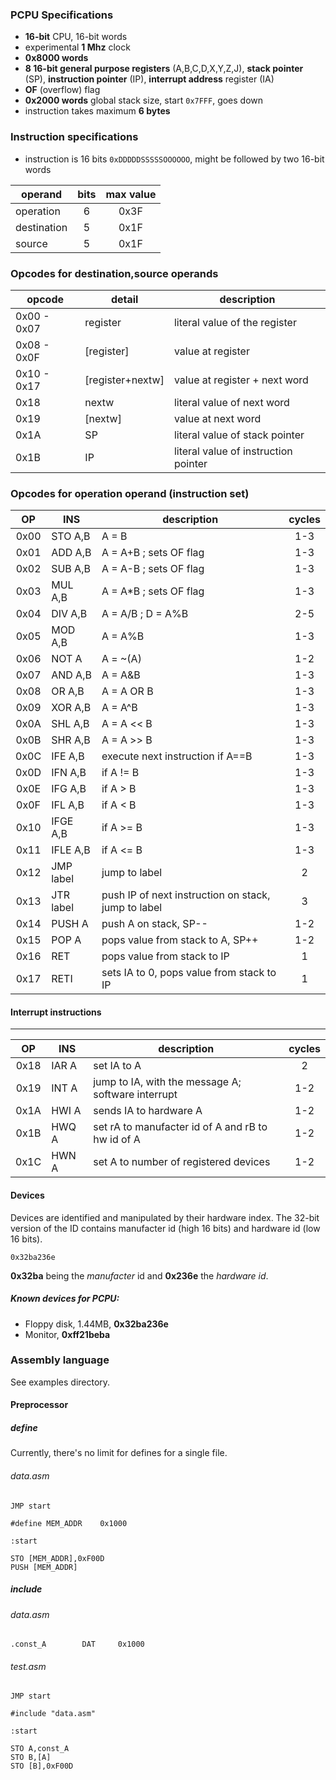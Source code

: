 ### PCPU Specifications
* **16-bit** CPU, 16-bit words
* experimental **1 Mhz** clock 
* **0x8000 words**
* **8 16-bit general purpose registers** (A,B,C,D,X,Y,Z,J), **stack pointer** (SP), **instruction pointer** (IP), **interrupt address** register (IA)
* **OF** (overflow) flag
* **0x2000 words** global stack size, start `0x7FFF`, goes down
* instruction takes maximum **6 bytes** 

### Instruction specifications
* instruction is 16 bits `0xDDDDDSSSSSOOOOOO`, might be followed by two 16-bit words

| operand   	     | bits   | max value  |
| ------------------ | :----: | :--------: |
| operation	     | 6      | 0x3F       |
| destination	     | 5      | 0x1F       |
| source	     | 5      | 0x1F       |


### Opcodes for destination,source operands

| opcode 	| detail	   | description	                    |
| ------------- | ---------------- | -------------------------------------- |
| 0x00 - 0x07	| register 	   | literal value of the register          |
| 0x08 - 0x0F	| [register]	   | value at register 			    |
| 0x10 - 0x17	| [register+nextw] | value at register + next word          |
| 0x18		| nextw		   | literal value of next word             |
| 0x19		| [nextw]          | value at next word                     |
| 0x1A		| SP               | literal value of stack pointer         |
| 0x1B		| IP               | literal value of instruction pointer   |

### Opcodes for operation operand (instruction set)

| OP     | INS              | description                              		     | cycles  |
| :----: | ---------------- | ------------------------------------------------------ | :-----: | 
| 0x00   | STO A,B          | A = B                               		     | 1-3     |
| 0x01   | ADD A,B          | A = A+B ; sets OF flag              		     | 1-3     |               
| 0x02   | SUB A,B          | A = A-B ; sets OF flag              		     | 1-3     |
| 0x03   | MUL A,B          | A = A*B ; sets OF flag              		     | 1-3     |
| 0x04   | DIV A,B          | A = A/B ; D = A%B                   		     | 2-5     |
| 0x05   | MOD A,B          | A = A%B                   	  		     | 1-3     |
| 0x06   | NOT A            | A = ~(A)                            		     | 1-2     |
| 0x07   | AND A,B          | A = A&B                             		     | 1-3     |
| 0x08   | OR A,B           | A = A OR B                          		     | 1-3     |
| 0x09   | XOR A,B          | A = A^B                             		     | 1-3     |
| 0x0A   | SHL A,B          | A = A << B                          		     | 1-3     |
| 0x0B   | SHR A,B          | A = A >> B                          		     | 1-3     |
| 0x0C   | IFE A,B          | execute next instruction if A==B    		     | 1-3     |
| 0x0D   | IFN A,B          | if A != B            		  		     | 1-3     |
| 0x0E   | IFG A,B          | if A > B            		  		     | 1-3     |
| 0x0F   | IFL A,B          | if A < B           		   	  	     | 1-3     |
| 0x10   | IFGE A,B         | if A >= B                             		     | 1-3     |
| 0x11   | IFLE A,B         | if A <= B                             		     | 1-3     |
| 0x12   | JMP label        | jump to label            		  		     | 2       |
| 0x13   | JTR label        | push IP of next instruction on stack, jump to label    | 3       |
| 0x14   | PUSH A           | push A on stack, SP--	  		     	     | 1-2     |
| 0x15   | POP A            | pops value from stack to A, SP++         		     | 1-2     |
| 0x16   | RET              | pops value from stack to IP                 	     | 1       |
| 0x17   | RETI             | sets IA to 0, pops value from stack to IP              | 1       |

#### Interrupt instructions
------------------------------------------------------------------------------------------------
| OP     | INS              | description                                            | cycles  |
| :----: | ---------------- | ------------------------------------------------------ | :-----: |
| 0x18   | IAR A            | set IA to A                                            | 2       |
| 0x19   | INT A            | jump to IA, with the message A; software interrupt     | 1-2     |
| 0x1A   | HWI A            | sends IA to hardware A                                 | 1-2     |
| 0x1B   | HWQ A            | set rA to manufacter id of A and rB to hw id of A      | 1-2     |
| 0x1C   | HWN A            | set A to number of registered devices                  | 1-2     |

#### Devices

Devices are identified and manipulated by their hardware index. 
The 32-bit version of the ID contains manufacter id (high 16 bits) and hardware
id (low 16 bits).

``0x32ba236e``

**0x32ba** being the *manufacter* id and **0x236e** the *hardware id*.

##### Known devices for PCPU:

* Floppy disk, 1.44MB, **0x32ba236e**
* Monitor, **0xff21beba**

### Assembly language

See examples directory.

#### Preprocessor

##### define

Currently, there's no limit for defines for a single file. 

###### data.asm
```
JMP start

#define MEM_ADDR 	0x1000

:start

STO [MEM_ADDR],0xF00D
PUSH [MEM_ADDR]
```

##### include 

###### data.asm
```
.const_A        DAT     0x1000
```

###### test.asm
```
JMP start

#include "data.asm"

:start

STO A,const_A
STO B,[A]
STO [B],0xF00D
```
